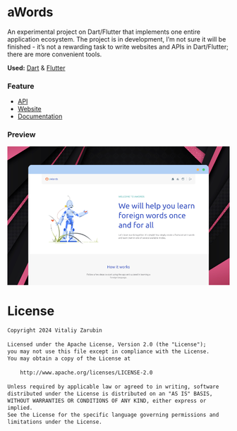 aWords
===================

An experimental project on Dart/Flutter that implements one entire application ecosystem. 
The project is in development, I’m not sure it will be finished - it’s not a rewarding task to write websites and APIs in Dart/Flutter;
there are more convenient tools.

**Used:** [Dart](https://dart.dev/) & [Flutter](https://flutter.dev/)

### Feature

* [API](https://awords-api.keygenqt.com)
* [Website](https://awords.keygenqt.com)
* [Documentation](https://awords-docs.keygenqt.com)

### Preview
![alt text](data/preview-1000.png)

# License

```
Copyright 2024 Vitaliy Zarubin

Licensed under the Apache License, Version 2.0 (the "License");
you may not use this file except in compliance with the License.
You may obtain a copy of the License at

    http://www.apache.org/licenses/LICENSE-2.0

Unless required by applicable law or agreed to in writing, software
distributed under the License is distributed on an "AS IS" BASIS,
WITHOUT WARRANTIES OR CONDITIONS OF ANY KIND, either express or implied.
See the License for the specific language governing permissions and
limitations under the License.
```
